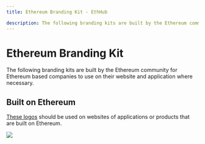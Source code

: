 ```yaml
---
title: Ethereum Branding Kit - EthHub

description: The following branding kits are built by the Ethereum community for Ethereum based companies to use on their website and application where necessary.
---
```


# Ethereum Branding Kit

The following branding kits are built by the Ethereum community for Ethereum based companies to use on their website and application where necessary.

## Built on Ethereum

[These logos](https://github.com/ethhub-io/ethhub/tree/master/docs/assets/files/builtoneth_branding) should be used on websites of applications or products that are built on Ethereum.

![](/docs/assets/images/built_on_ethereum.png)
